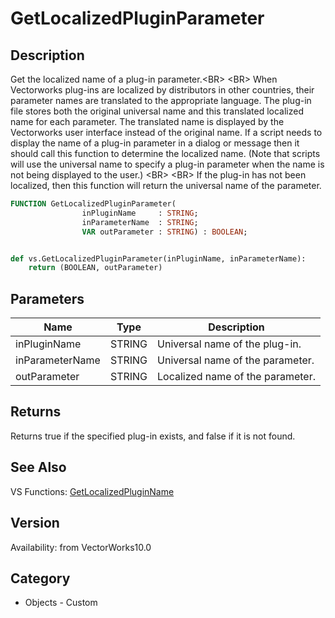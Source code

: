 # GetLocalizedPluginParameter

## Description
Get the localized name of a plug-in parameter.&lt;BR&gt;
&lt;BR&gt;
When Vectorworks plug-ins are localized by distributors in other countries, their parameter names are translated to the appropriate language.  The plug-in file stores both the original universal name and this translated localized name for each parameter.  The translated name is displayed by the Vectorworks user interface instead of the original name.  If a script needs to display the name of a plug-in parameter in a dialog or message then it should call this function to determine the localized name.  (Note that scripts will use the universal name to specify a plug-in parameter when the name is not being displayed to the user.) &lt;BR&gt;
&lt;BR&gt;
If the plug-in has not been localized, then this function will return the universal name of the parameter.

```pascal
FUNCTION GetLocalizedPluginParameter(
				inPluginName     : STRING;
				inParameterName  : STRING;
				VAR outParameter : STRING) : BOOLEAN;
```

```python

def vs.GetLocalizedPluginParameter(inPluginName, inParameterName):
    return (BOOLEAN, outParameter)
```

## Parameters
|Name|Type|Description|
|---|---|---|
|inPluginName|STRING|Universal name of the plug-in.|
|inParameterName|STRING|Universal name of the parameter.|
|outParameter|STRING|Localized name of the parameter.|

## Returns
Returns true if the specified plug-in exists, and false if it is not found.

## See Also
VS Functions:
[GetLocalizedPluginName](GetLocalizedPluginName.md)

## Version
Availability: from VectorWorks10.0
## Category
* Objects - Custom


